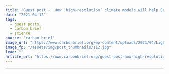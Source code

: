 ```yaml
---
title: "Guest post -  How ‘high-resolution’ climate models will help Europe plan for extreme weather"
date: "2021-04-12"
tags: 
  - guest posts
  - carbon brief
  - science
source: "carbon brief"
image_url: "https://www.carbonbrief.org/wp-content/uploads/2021/04/Lightning-over-the-town-of-Launceston-in-the-UK-583x372.jpg"
image_fp: "/assets/img/post_thumbnails/112.jpg"
lead: ""
article_url: "https://www.carbonbrief.org/guest-post-how-high-resolution-climate-models-will-help-europe-plan-for-extreme-weather"
---
```


---
